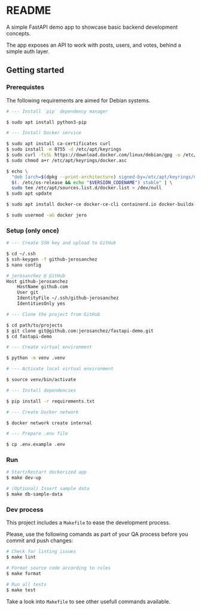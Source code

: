 # README

A simple FastAPI demo app to showcase basic backend development concepts.

The app exposes an API to work with posts, users, and votes, behind a simple auth layer.

## Getting started

### Prerequistes

The following requirements are aimed for Debian systems.

```bash
# --- Install `pip` dependency manager

$ sudo apt install python3-pip

# --- Install Docker service

$ sudo apt install ca-certificates curl
$ sudo install -m 0755 -d /etc/apt/keyrings
$ sudo curl -fsSL https://download.docker.com/linux/debian/gpg -o /etc/apt/keyrings/docker.asc
$ sudo chmod a+r /etc/apt/keyrings/docker.asc

$ echo \
  "deb [arch=$(dpkg --print-architecture) signed-by=/etc/apt/keyrings/docker.asc] https://download.docker.com/linux/debian \
  $(. /etc/os-release && echo "$VERSION_CODENAME") stable" | \
  sudo tee /etc/apt/sources.list.d/docker.list > /dev/null
$ sudo apt update

$ sudo apt install docker-ce docker-ce-cli containerd.io docker-buildx-plugin docker-compose-plugin

$ sudo usermod -aG docker jero
```

### Setup (only once)

```bash
# --- Create SSH key and upload to GitHub

$ cd ~/.ssh
$ ssh-keygen -f github-jerosanchez
$ nano config

# jerosanchez @ GitHub
Host github-jerosanchez
    HostName github.com
    User git
    IdentityFile ~/.ssh/github-jerosanchez
    IdentitiesOnly yes

# --- Clone the project from GitHub

$ cd path/to/projects
$ git clone git@github.com:jerosanchez/fastapi-demo.git
$ cd fastapi-demo

# --- Create virtual environment

$ python -m venv .venv

# --- Activate local virtual environment

$ source venv/bin/activate

# --- Install dependencies

$ pip install -r requirements.txt

# --- Create Docker network

$ docker network create internal

# --- Prepare .env file

$ cp .env.example .env
```

### Run

```bash
# Start/Restart dockerized app
$ make dev-up

# (Optional) Insert sample data
$ make db-sample-data
```

### Dev process

This project includes a `Makefile` to ease the development process.

Please, use the following comands as part of your QA process before you commit and push changes:

```bash
# Check for linting issues
$ make lint

# Format source code according to rules
$ make format

# Run all tests
$ make test
```

Take a look into `Makefile` to see other usefull commands available.